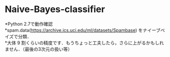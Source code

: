 # Naive-Bayes-classifier

*Python 2.7で動作確認  
*spam.data(https://archive.ics.uci.edu/ml/datasets/Spambase) をナイーブベイズで分類．  
*大体 9 割くらいの精度です．もうちょっと工夫したら，さらに上がるかもしれません．（最後の3次元の扱い等）
